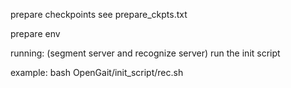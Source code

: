 prepare checkpoints 
see prepare_ckpts.txt

prepare env 

running: (segment server and recognize server)
run the init script 

example:
bash OpenGait/init_script/rec.sh 
